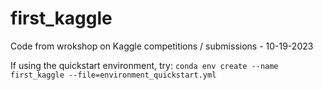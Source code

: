 # first_kaggle
Code from wrokshop on Kaggle competitions / submissions - 10-19-2023

If using the quickstart environment, try: 
`conda env create --name first_kaggle --file=environment_quickstart.yml`